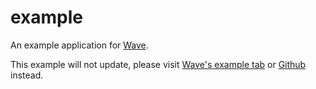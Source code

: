 # example

An example application for [Wave](https://pub.dartlang.org/packages/wave).

This example will not update, please visit [Wave's example tab](https://pub.dartlang.org/packages/wave#-example-tab-) or [Github](https://github.com/i-protoss/wave/tree/master/example) instead.